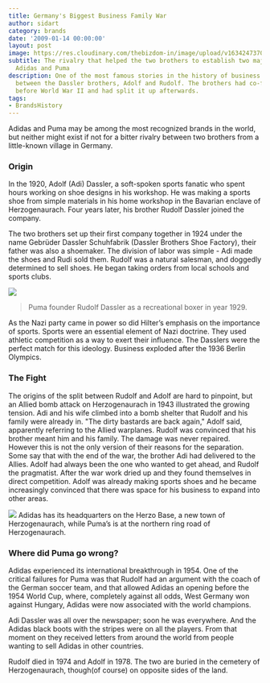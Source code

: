 ```yaml
---
title: Germany's Biggest Business Family War
author: sidart
category: brands
date: '2009-01-14 00:00:00'
layout: post
image: https://res.cloudinary.com/thebizdom-in/image/upload/v1634247370/Red_Masculine_Themes_Twitter_Post_zunhfi.png
subtitle: The rivalry that helped the two brothers to establish two major sports companies-
  Adidas and Puma
description: One of the most famous stories in the history of business is the feud
  between the Dassler brothers, Adolf and Rudolf. The brothers had co-founded a company
  before World War II and had split it up afterwards.
tags:
- BrandsHistory
---
```


Adidas and Puma may be among the most recognized brands in the world, but neither might exist if not for a bitter rivalry between two brothers from a little-known village in Germany. 

### Origin
In the 1920, Adolf (Adi) Dassler, a soft-spoken sports fanatic who spent hours working on shoe designs in his workshop. He was making a sports shoe from simple materials in his home workshop in the Bavarian enclave of Herzogenaurach. Four years later, his brother Rudolf Dassler joined the company. 

The two brothers set up their first company together in 1924 under the name Gebrüder Dassler Schuhfabrik (Dassler Brothers Shoe Factory), their father was also a shoemaker. 
The division of labor was simple - Adi made the shoes and Rudi sold them. Rudolf was a natural salesman, and doggedly determined to sell shoes. He began taking orders from local schools and sports clubs.   

![](http://3.bp.blogspot.com/_DYoekmvv2XA/SXzaq1_VTfI/AAAAAAAAA8c/uHcQzlVJuQo/s1600-h/Puma+founder+Rudolf+Dassler+as+a+recreational+boxer-1929.jpg)

> Puma founder Rudolf Dassler as a recreational boxer in year 1929.

As the Nazi party came in power so did Hilter’s emphasis on the importance of sports. Sports were an essential element of Nazi doctrine. They used athletic competition as a way to exert their influence. The Dasslers were the perfect match for this ideology. 
Business exploded after the 1936 Berlin Olympics.

### The Fight
The origins of the split between Rudolf and Adolf are hard to pinpoint, but an Allied bomb attack on Herzogenaurach in 1943 illustrated the growing tension. Adi and his wife climbed into a bomb shelter that Rudolf and his family were already in.
"The dirty bastards are back again," Adolf said, apparently referring to the Allied warplanes. Rudolf was convinced that his brother meant him and his family. The damage was never repaired.
However this is not the only version of their reasons for the separation. Some say that with the end of the war, the brother Adi had delivered to the Allies.
Adolf had always been the one who wanted to get ahead, and Rudolf the pragmatist. After the war work dried up and they found themselves in direct competition. Adolf was already making sports shoes and he became increasingly convinced that there was space for his business to expand into other areas.

![](http://4.bp.blogspot.com/_DYoekmvv2XA/SXzTf__uLGI/AAAAAAAAA8M/HSGYi9vTJdo/s320/Adi_Puma_1.jpg)
Adidas has its headquarters on the Herzo Base, a new town of Herzogenaurach, while Puma’s is at the northern ring road of Herzogenaurach.

### Where did Puma go wrong?
Adidas experienced its international breakthrough in 1954. 
One of the critical failures for Puma was that Rudolf had an argument with the coach of the German soccer team, and that allowed Adidas an opening before the 1954 World Cup, where, completely against all odds, West Germany won against Hungary, Adidas were now associated with the world champions. 

Adi Dassler was all over the newspaper; soon he was everywhere. And the Adidas black boots with the stripes were on all the players. From that moment on they received letters from around the world from people wanting to sell Adidas in other countries.

Rudolf died in 1974 and Adolf in 1978. The two are buried in the cemetery of Herzogenaurach, though(of course) on opposite sides of the land.
